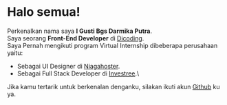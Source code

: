 # Halo semua! 

Perkenalkan nama saya **I Gusti Bgs Darmika Putra**.\
Saya seorang **Front-End Developer** di [Dicoding](https://www.dicoding.com/).\
Saya Pernah mengikuti program Virtual Internship dibeberapa perusahaan yaitu:
* Sebagai  UI Designer di [Niagahoster](https://www.niagahoster.co.id/).
* Sebagai Full Stack Developer di [Investree](https://investree.id/).\

Jika kamu tertarik untuk berkenalan denganku, silakan ikuti akun [Github](https://github.com/gstbgsdarmika) ku ya.
